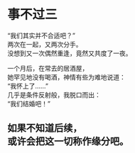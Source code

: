 # 事不过三

“我们其实并不合适吧？”\
两次在一起，又两次分手。\
没想到又一次偶然重逢，竟然又共度了一夜。

一个月后，在常去的居酒屋，\
她罕见地没有喝酒，神情有些为难地说道：\
“我怀上了……”\
几乎是条件反射般，我脱口而出：\
“我们结婚吧！”

如果不知道后续，\
或许会把这一切称作缘分吧。
<br>
<br>
<br>
<br>
<br>
<br>
<br>
<br>
<br>
<br>
<br>
<br>
<br>
<br>
<br>
<br>
<br>
---
